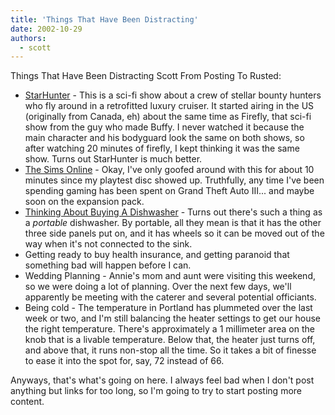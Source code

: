 ```yaml
---
title: 'Things That Have Been Distracting'
date: 2002-10-29
authors:
  - scott
---
```


Things That Have Been Distracting Scott From Posting To Rusted:

- [StarHunter](http://www.starhuntertv.com/) - This is a sci-fi show about a crew of stellar bounty hunters who fly around in a retrofitted luxury cruiser. It started airing in the US (originally from Canada, eh) about the same time as Firefly, that sci-fi show from the guy who made Buffy. I never watched it because the main character and his bodyguard look the same on both shows, so after watching 20 minutes of firefly, I kept thinking it was the same show. Turns out StarHunter is much better.
- [The Sims Online](http://www.thesimsonline.com/) - Okay, I've only goofed around with this for about 10 minutes since my playtest disc showed up. Truthfully, any time I've been spending gaming has been spent on Grand Theft Auto III... and maybe soon on the expansion pack.
- [Thinking About Buying A Dishwasher](http://www.epinions.com/hmgd-Dishwashers-Frigidaire-Portable_Dishwasher/display_~reviews) - Turns out there's such a thing as a _portable_ dishwasher. By portable, all they mean is that it has the other three side panels put on, and it has wheels so it can be moved out of the way when it's not connected to the sink.
- Getting ready to buy health insurance, and getting paranoid that something bad will happen before I can.
- Wedding Planning - Annie's mom and aunt were visiting this weekend, so we were doing a lot of planning. Over the next few days, we'll apparently be meeting with the caterer and several potential officiants.
- Being cold - The temperature in Portland has plummeted over the last week or two, and I'm still balancing the heater settings to get our house the right temperature. There's approximately a 1 millimeter area on the knob that is a livable temperature. Below that, the heater just turns off, and above that, it runs non-stop all the time. So it takes a bit of finesse to ease it into the spot for, say, 72 instead of 66.

Anyways, that's what's going on here. I always feel bad when I don't post anything but links for too long, so I'm going to try to start posting more content.
